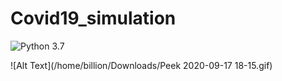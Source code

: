 # Covid19_simulation

![Python 3.7](https://img.shields.io/badge/Python-3.7-brightgreen.svg) 

![Alt Text](/home/billion/Downloads/Peek 2020-09-17 18-15.gif)
